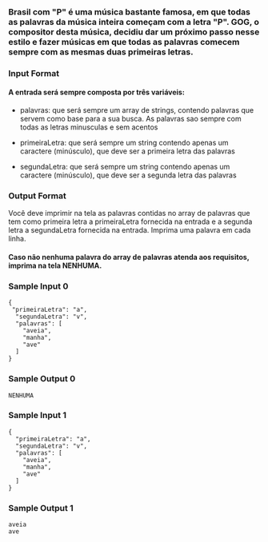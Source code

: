 ### Brasil com "P" é uma música bastante famosa, em que todas as palavras da música inteira começam com a letra "P". GOG, o compositor desta música, decidiu dar um próximo passo nesse estilo e fazer músicas em que todas as palavras comecem sempre com as mesmas duas primeiras letras.

### Input Format

#### A entrada será sempre composta por três variáveis:

- palavras: que será sempre um array de strings, contendo palavras que servem como base para a sua busca. As palavras sao sempre com todas as letras minusculas e sem acentos

- primeiraLetra: que será sempre um string contendo apenas um caractere (minúsculo), que deve ser a primeira letra das palavras

- segundaLetra: que será sempre um string contendo apenas um caractere (minúsculo), que deve ser a segunda letra das palavras

### Output Format

Você deve imprimir na tela as palavras contidas no array de palavras que tem como primeira letra a primeiraLetra fornecida na entrada e a segunda letra a segundaLetra fornecida na entrada. Imprima uma palavra em cada linha.

#### Caso não nenhuma palavra do array de palavras atenda aos requisitos, imprima na tela NENHUMA.

### Sample Input 0
```
{
 "primeiraLetra": "a",
  "segundaLetra": "v",
  "palavras": [
    "aveia",
    "manha",
    "ave"
  ]
}
```
### Sample Output 0
```
NENHUMA
```
### Sample Input 1
```
{
  "primeiraLetra": "a",
  "segundaLetra": "v",
  "palavras": [
    "aveia",
    "manha",
    "ave"
  ]
}
```
### Sample Output 1
```
aveia
ave
```
